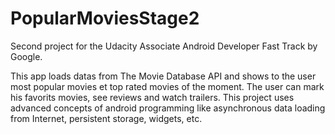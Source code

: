 # PopularMoviesStage2
Second project for the Udacity Associate Android Developer Fast Track by Google.


This app loads datas from The Movie Database API and shows to the user most popular movies et top rated movies of the moment. The user can mark his favorits movies, see reviews and watch trailers.
This project uses advanced concepts of android programming like asynchronous data loading from Internet, persistent storage, widgets, etc.
